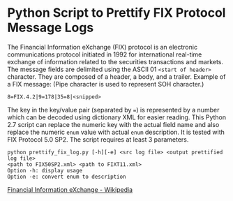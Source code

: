 # Python Script to Prettify FIX Protocol Message Logs

The Financial Information eXchange (FIX) protocol is an electronic communications protocol initiated in 1992 for international real-time exchange of information related to the securities transactions and markets. The message fields are delimited using the ASCII 01 `<start of header>` character. They are composed of a header, a body, and a trailer. Example of a FIX message: (Pipe character is used to represent SOH character.)

```
8=FIX.4.2|9=178|35=8|<snipped>
```

The key in the key/value pair (separated by `=`) is represented by a number which can be decoded using dictionary XML for easier reading. This Python 2.7 script can replace the numeric key with the actual field name and also replace the numeric `enum` value with actual `enum` description. It is tested with FIX Protocol 5.0 SP2. The script requires at least 3 parameters.

```
python prettify_fix_log.py [-h][-e] <src log file> <output prettified log file> 
<path to FIX50SP2.xml> <path to FIXT11.xml>
Option -h: display usage
Option -e: convert enum to description
```

[Financial Information eXchange - Wikipedia](https://en.wikipedia.org/wiki/Financial_Information_eXchange)



